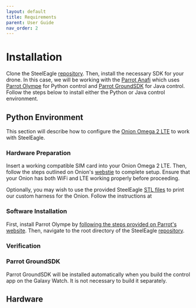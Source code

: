```yaml
---
layout: default
title: Requirements
parent: User Guide
nav_order: 2
---
```

# Installation
Clone the SteelEagle [repository](https://github.com/cmusatyalab/steel-eagle/tree/main). Then, install the necessary SDK for your drone. In this case, we will be working with the [Parrot Anafi](https://www.parrot.com/us/drones/anafi) which uses [Parrot Olympe](https://developer.parrot.com/docs/olympe/installation.html) for Python control and [Parrot GroundSDK](https://developer.parrot.com/docs/groundsdk-android/index.html) for Java control. Follow the steps below to install either the Python or Java control environment.

## Python Environment
This section will describe how to configure the [Onion Omega 2 LTE](https://onion.io/store/omega2-lte-na/) to work with SteelEagle.

### Hardware Preparation
Insert a working compatible SIM card into your Onion Omega 2 LTE. Then, follow the steps outlined on Onion's [webstie](https://onion.io/omega2-lte-guide/) to complete setup. Ensure that your Onion has both WiFi and LTE working properly before proceeding.

Optionally, you may wish to use the provided SteelEagle [STL files](https://github.com/cmusatyalab/steel-eagle/tree/main/stl/) to print our custom harness for the Onion. Follow the instructions at

### Software Installation
First, install Parrot Olympe by [following the steps provided on Parrot's website](https://developer.parrot.com/docs/olympe/installation.html). Then, navigate to the root directory of the SteelEagle [repository](https://github.com/cmusatyalab/steel-eagle/tree/main).

### Verification

### Parrot GroundSDK
Parrot GroundSDK will be installed automatically when you build the control app on the Galaxy Watch. It is not necessary to build it separately.

## Hardware
 

